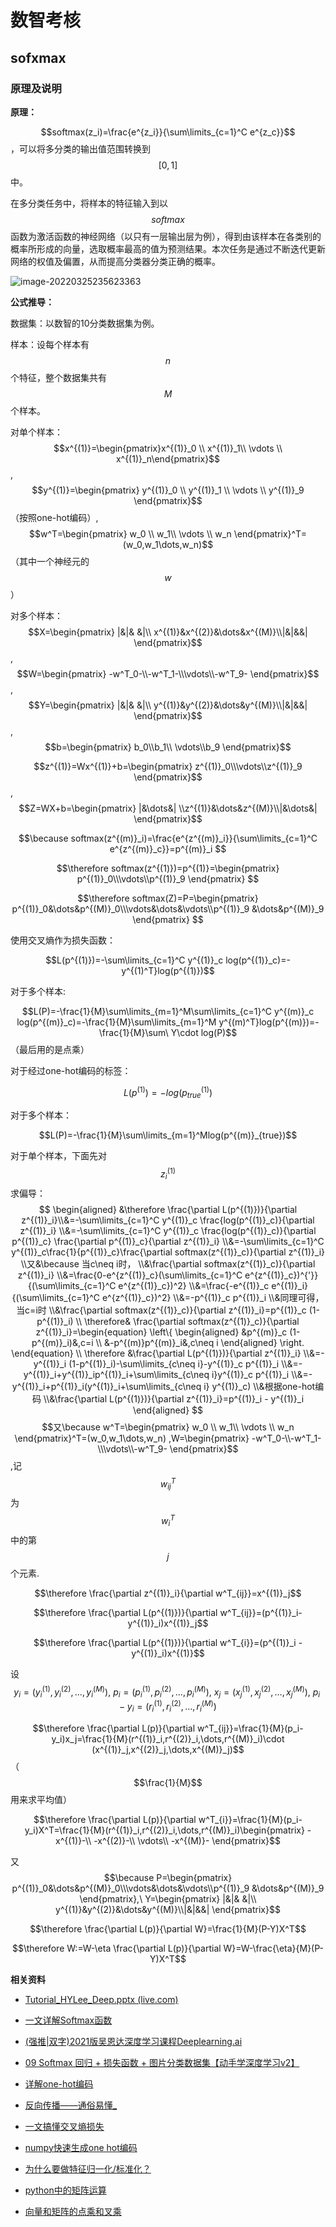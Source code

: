 # 数智考核

## sofxmax

### 原理及说明

**原理：**

$$softmax(z_i)=\frac{e^{z_i}}{\sum\limits_{c=1}^C e^{z_c}}$$，可以将多分类的输出值范围转换到$$[0,1]$$中。

在多分类任务中，将样本的特征输入到以$$softmax$$函数为激活函数的神经网络（以只有一层输出层为例），得到由该样本在各类别的概率所形成的向量，选取概率最高的值为预测结果。本次任务是通过不断迭代更新网络的权值及偏置，从而提高分类器分类正确的概率。

![image-20220325235623363](http://mari0.oss-cn-guangzhou.aliyuncs.com/img/image-20220325235623363.png)

**公式推导：**

数据集：以数智的10分类数据集为例。

样本：设每个样本有$$n$$个特征，整个数据集共有$$M$$个样本。

对单个样本：$$x^{(1)}=\begin{pmatrix}x^{(1)}_0 \\ x^{(1)}_1\\ \vdots \\ x^{(1)}_n\end{pmatrix}$$,$$y^{(1)}=\begin{pmatrix} y^{(1)}_0 \\ y^{(1)}_1 \\ \vdots \\ y^{(1)}_9 \end{pmatrix}$$（按照one-hot编码）,$$w^T=\begin{pmatrix} w_0 \\ w_1\\ \vdots \\ w_n \end{pmatrix}^T=(w_0,w_1\dots,w_n)$$（其中一个神经元的$$w$$）

对多个样本：$$X=\begin{pmatrix} |&|& &|\\ x^{(1)}&x^{(2)}&\dots&x^{(M)}\\|&|&&| \end{pmatrix}$$,$$W=\begin{pmatrix} -w^T_0-\\-w^T_1-\\\vdots\\-w^T_9- \end{pmatrix}$$,$$Y=\begin{pmatrix} |&|& &|\\ y^{(1)}&y^{(2)}&\dots&y^{(M)}\\|&|&&| \end{pmatrix}$$,$$b=\begin{pmatrix} b_0\\b_1\\ \vdots\\b_9 \end{pmatrix}$$

$$z^{(1)}=Wx^{(1)}+b=\begin{pmatrix} z^{(1)}_0\\\vdots\\z^{(1)}_9 \end{pmatrix}$$,$$Z=WX+b=\begin{pmatrix} |&\dots&| \\z^{(1)}&\dots&z^{(M)}\\|&\dots&| \end{pmatrix}$$

$$\because softmax(z^{(m)}_i)=\frac{e^{z^{(m)}_i}}{\sum\limits_{c=1}^C e^{z^{(m)}_c}}=p^{(m)}_i $$

$$\therefore softmax(z^{(1)})=p^{(1)}=\begin{pmatrix} p^{(1)}_0\\\vdots\\p^{(1)}_9 \end{pmatrix} $$

$$\therefore softmax(Z)=P=\begin{pmatrix} p^{(1)}_0&\dots&p^{(M)}_0\\\vdots&\dots&\vdots\\p^{(1)}_9 &\dots&p^{(M)}_9 \end{pmatrix} $$

使用交叉熵作为损失函数：

$$L(p^{(1)})=-\sum\limits_{c=1}^C y^{(1)}_c log(p^{(1)}_c)=-y^{(1)^T}log(p^{(1)})$$

对于多个样本:

$$L(P)=-\frac{1}{M}\sum\limits_{m=1}^M\sum\limits_{c=1}^C y^{(m)}_c log(p^{(m)}_c)=-\frac{1}{M}\sum\limits_{m=1}^M y^{(m)^T}log(p^{(m)})=-\frac{1}{M}\sum\ Y\cdot log(P)$$（最后用的是点乘）

对于经过one-hot编码的标签：

$$L(p^{(1)})=-log(p^{(1)}_{true})$$

对于多个样本：

$$L(P)=-\frac{1}{M}\sum\limits_{m=1}^Mlog(p^{(m)}_{true})$$

对于单个样本，下面先对$$z^{(1)}_i$$求偏导：
$$
\begin{aligned}
&\therefore \frac{\partial L(p^{(1)})}{\partial z^{(1)}_i}\\&=-\sum\limits_{c=1}^C y^{(1)}_c \frac{log(p^{(1)}_c)}{\partial z^{(1)}_i}
\\&=-\sum\limits_{c=1}^C y^{(1)}_c \frac{log(p^{(1)}_c)}{\partial p^{(1)}_c} \frac{\partial p^{(1)}_c}{\partial z^{(1)}_i}
\\&=-\sum\limits_{c=1}^C y^{(1)}_c\frac{1}{p^{(1)}_c}\frac{\partial softmax(z^{(1)}_c)}{\partial z^{(1)}_i}
\\又&\because 当c\neq i时，
\\&\frac{\partial softmax(z^{(1)}_c)}{\partial z^{(1)}_i}
\\&=\frac{0-e^{z^{(1)}_c}(\sum\limits_{c=1}^C e^{z^{(1)}_c})^{'}}{(\sum\limits_{c=1}^C e^{z^{(1)}_c})^2}
\\&=\frac{-e^{(1)}_c e^{(1)}_i}{(\sum\limits_{c=1}^C e^{z^{(1)}_c})^2}
\\&=-p^{(1)}_c p^{(1)}_i
\\&同理可得，当c=i时
\\&\frac{\partial softmax(z^{(1)}_c)}{\partial z^{(1)}_i}=p^{(1)}_c (1-p^{(1)}_i)
\\ \therefore& \frac{\partial softmax(z^{(1)}_c)}{\partial z^{(1)}_i}=\begin{equation}
\left\{
\begin{aligned}
&p^{(m)}_c (1-p^{(m)}_i)&,c=i \\
&-p^{(m)}p^{(m)}_i&,c\neq i
\end{aligned}
\right.
\end{equation}
\\ \therefore &\frac{\partial L(p^{(1)})}{\partial z^{(1)}_i}
\\&=-y^{(1)}_i (1-p^{(1)}_i)-\sum\limits_{c\neq i}-y^{(1)}_c p^{(1)}_i
\\&=-y^{(1)}_i+y^{(1)}_ip^{(1)}_i+\sum\limits_{c\neq i}y^{(1)}_c p^{(1)}_i
\\&=-y^{(1)}_i+p^{(1)}_i(y^{(1)}_i+\sum\limits_{c\neq i} y^{(1)}_c)
\\&根据one-hot编码
\\&\frac{\partial L(p^{(1)})}{\partial z^{(1)}_i}=p^{(1)}_i - y^{(1)}_i
\end{aligned}
$$
$$又\because w^T=\begin{pmatrix} w_0 \\ w_1\\ \vdots \\ w_n \end{pmatrix}^T=(w_0,w_1\dots,w_n) ,W=\begin{pmatrix} -w^T_0-\\-w^T_1-\\\vdots\\-w^T_9- \end{pmatrix}$$,记$$w^T_{ij}$$为$$w^T_i$$中的第$$j$$个元素.

$$\therefore \frac{\partial z^{(1)}_i}{\partial w^T_{ij}}=x^{(1)}_j$$

$$\therefore \frac{\partial L(p^{(1)})}{\partial w^T_{ij}}=(p^{(1)}_i-y^{(1)}_i)x^{(1)}_j$$

$$\therefore \frac{\partial L(p^{(1)})}{\partial w^T_{i}}=(p^{(1)}_i - y^{(1)}_i)x^{(1)}$$

设$$y_i=(y^{(1)}_i,y^{(2)}_i,\dots,y^{(M)}_i),\ p_i=(p^{(1)}_i,p^{(2)}_i,\dots,p^{(M)}_i),\ x_j=(x^{(1)}_j,x^{(2)}_j,\dots,x^{(M)}_j),\ p_i-y_i=(r^{(1)}_i,r^{(2)}_i,\dots,r^{(M)}_i)$$

$$\therefore \frac{\partial L(p)}{\partial w^T_{ij}}=\frac{1}{M}(p_i-y_i)x_j=\frac{1}{M}(r^{(1)}_i,r^{(2)}_i,\dots,r^{(M)}_i)\cdot (x^{(1)}_j,x^{(2)}_j,\dots,x^{(M)}_j)$$（$$\frac{1}{M}$$用来求平均值）

$$\therefore \frac{\partial L(p)}{\partial w^T_{i}}=\frac{1}{M}(p_i-y_i)X^T=\frac{1}{M}(r^{(1)}_i,r^{(2)}_i,\dots,r^{(M)}_i)\begin{pmatrix} -x^{(1)}-\\ -x^{(2)}-\\ \vdots\\ -x^{(M)}- \end{pmatrix}$$

又$$\because P=\begin{pmatrix} p^{(1)}_0&\dots&p^{(M)}_0\\\vdots&\dots&\vdots\\p^{(1)}_9 &\dots&p^{(M)}_9 \end{pmatrix},\ Y=\begin{pmatrix} |&|& &|\\ y^{(1)}&y^{(2)}&\dots&y^{(M)}\\|&|&&| \end{pmatrix}$$

$$\therefore \frac{\partial L(p)}{\partial W}=\frac{1}{M}(P-Y)X^T$$

$$\therefore W:=W-\eta \frac{\partial L(p)}{\partial W}=W-\frac{\eta}{M}(P-Y)X^T$$

**相关资料**

* [Tutorial_HYLee_Deep.pptx (live.com)](https://view.officeapps.live.com/op/view.aspx?src=http%3A%2F%2Fspeech.ee.ntu.edu.tw%2F~tlkagk%2Fslide%2FTutorial_HYLee_Deep.pptx&wdOrigin=BROWSELINK)

* [一文详解Softmax函数](https://zhuanlan.zhihu.com/p/105722023)

* [(强推|双字)2021版吴恩达深度学习课程Deeplearning.ai](https://www.bilibili.com/video/BV12E411a7Xn?p=78)

* [09 Softmax 回归 + 损失函数 + 图片分类数据集【动手学深度学习v2】](https://www.bilibili.com/video/BV1K64y1Q7wu?p=4)

* [详解one-hot编码](https://www.cnblogs.com/shuaishuaidefeizhu/p/11269257.html)

* [反向传播——通俗易懂_](https://blog.csdn.net/weixin_38347387/article/details/82936585?ops_request_misc=%7B%22request%5Fid%22%3A%22164765756916780269893222%22%2C%22scm%22%3A%2220140713.130102334..%22%7D&request_id=164765756916780269893222&biz_id=0&utm_medium=distribute.pc_search_result.none-task-blog-2~all~top_positive~default-1-82936585.142^v2^es_vector_control_group,143^v4^register&utm_term=反向传播&spm=1018.2226.3001.4187)

* [一文搞懂交叉熵损失](https://www.cnblogs.com/wangguchangqing/p/12068084.html)

* [ numpy快速生成one hot编码](https://blog.csdn.net/sinat_29957455/article/details/86552811?ops_request_misc=&request_id=&biz_id=&utm_medium=distribute.pc_search_result.none-task-blog-2~all~es_rank~default-24-86552811.142^v2^es_vector_control_group,143^v4^register&utm_term=one-hot编码&spm=1018.2226.3001.4187)

* [为什么要做特征归一化/标准化？](https://www.cnblogs.com/shine-lee/p/11779514.html)

* [python中的矩阵运算 ](https://www.cnblogs.com/chamie/p/4870078.html)

* [向量和矩阵的点乘和叉乘](https://blog.csdn.net/wzyaiwl/article/details/106310705?ops_request_misc=%7B%22request%5Fid%22%3A%22164793341716780357240324%22%2C%22scm%22%3A%2220140713.130102334..%22%7D&request_id=164793341716780357240324&biz_id=0&utm_medium=distribute.pc_search_result.none-task-blog-2~all~top_click~default-1-106310705.142^v3^pc_search_insert_es_download,143^v4^register&utm_term=矩阵点乘&spm=1018.2226.3001.4187)

